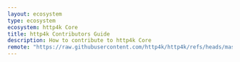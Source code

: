 ```yaml
---
layout: ecosystem
type: ecosystem
ecosystem: http4k Core
title: http4k Contributors Guide
description: How to contribute to http4k Core
remote: "https://raw.githubusercontent.com/http4k/http4k/refs/heads/master/CONTRIBUTING.md"
---
```

